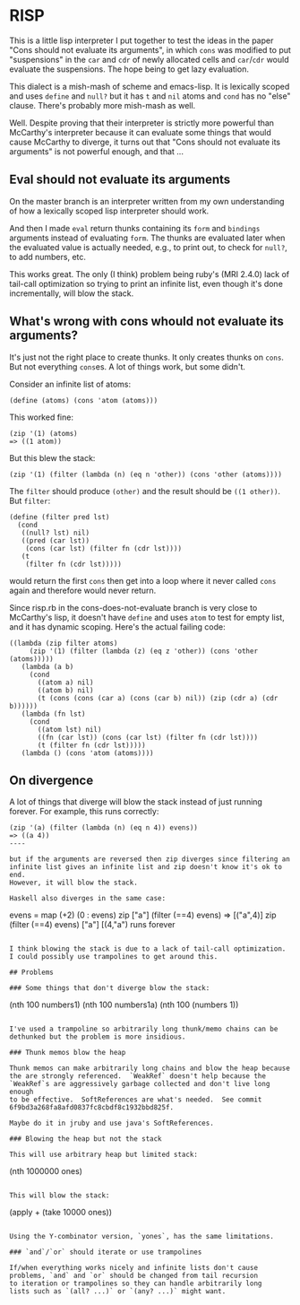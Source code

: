 # RISP

This is a little lisp interpreter I put together to test the ideas in
the paper "Cons should not evaluate its arguments", in which `cons`
was modified to put "suspensions" in the `car` and `cdr` of newly
allocated cells and `car`/`cdr` would evaluate the suspensions.  The
hope being to get lazy evaluation.

This dialect is a mish-mash of scheme and emacs-lisp.  It is lexically
scoped and uses `define` and `null?` but it has `t` and `nil` atoms
and `cond` has no "else" clause.  There's probably more mish-mash as
well.

Well.  Despite proving that their interpreter is strictly more
powerful than McCarthy's interpreter because it can evaluate some
things that would cause McCarthy to diverge, it turns out that "Cons
should not evaluate its arguments" is not powerful enough, and that
...

## Eval should not evaluate its arguments

On the master branch is an interpreter written from my own
understanding of how a lexically scoped lisp interpreter should work.

And then I made `eval` return thunks containing its `form` and
`bindings` arguments instead of evaluating `form`.  The thunks are
evaluated later when the evaluated value is actually needed, e.g., to
print out, to check for `null?`, to add numbers, etc.

This works great.  The only (I think) problem being ruby's (MRI 2.4.0)
lack of tail-call optimization so trying to print an infinite list,
even though it's done incrementally, will blow the stack.

## What's wrong with cons whould not evaluate its arguments?

It's just not the right place to create thunks.  It only creates
thunks on `cons`.  But not everything `cons`es.  A lot of things work,
but some didn't.

Consider an infinite list of atoms:

~~~~
(define (atoms) (cons 'atom (atoms)))
~~~~

This worked fine:

~~~~
(zip '(1) (atoms)
=> ((1 atom))
~~~~

But this blew the stack:

~~~~
(zip '(1) (filter (lambda (n) (eq n 'other)) (cons 'other (atoms))))
~~~~

The `filter` should produce `(other)` and the result should be
`((1 other))`.  But `filter`:

~~~~
(define (filter pred lst)
  (cond
   ((null? lst) nil)
   ((pred (car lst))
    (cons (car lst) (filter fn (cdr lst))))
   (t
    (filter fn (cdr lst)))))
~~~~

would return the first `cons` then get into a loop where it never
called `cons` again and therefore would never return.

Since risp.rb in the cons-does-not-evaluate branch is very close to
McCarthy's lisp, it doesn't have `define` and uses `atom` to test for
empty list, and it has dynamic scoping.  Here's the actual failing
code:

~~~~
((lambda (zip filter atoms)
     (zip '(1) (filter (lambda (z) (eq z 'other)) (cons 'other (atoms)))))
   (lambda (a b)
     (cond
       ((atom a) nil)
       ((atom b) nil)
       (t (cons (cons (car a) (cons (car b) nil)) (zip (cdr a) (cdr b))))))
   (lambda (fn lst)
     (cond
       ((atom lst) nil)
       ((fn (car lst)) (cons (car lst) (filter fn (cdr lst))))
       (t (filter fn (cdr lst)))))
   (lambda () (cons 'atom (atoms))))
~~~~

## On divergence

A lot of things that diverge will blow the stack instead of just
running forever.  For example, this runs correctly:

~~~~
(zip '(a) (filter (lambda (n) (eq n 4)) evens))
=> ((a 4))
----

but if the arguments are reversed then zip diverges since filtering an
infinite list gives an infinite list and zip doesn't know it's ok to end.
However, it will blow the stack.

Haskell also diverges in the same case:

~~~~
evens = map (+2) (0 : evens)
zip ["a"] (filter (==4) evens)
=> [("a",4)]
zip (filter (==4) evens) ["a"]
[(4,"a")   runs forever
~~~~

I think blowing the stack is due to a lack of tail-call optimization.
I could possibly use trampolines to get around this.

## Problems

### Some things that don't diverge blow the stack:

~~~~
(nth 100 numbers1)
(nth 100 numbers1a)
(nth 100 (numbers 1))
~~~~

I've used a trampoline so arbitrarily long thunk/memo chains can be
dethunked but the problem is more insidious.

### Thunk memos blow the heap

Thunk memos can make arbitrarily long chains and blow the heap because
the are strongly referenced.  `WeakRef` doesn't help because the
`WeakRef`s are aggressively garbage collected and don't live long enough
to be effective.  SoftReferences are what's needed.  See commit
6f9bd3a268fa8afd0837fc8cbdf8c1932bbd825f.

Maybe do it in jruby and use java's SoftReferences.

### Blowing the heap but not the stack

This will use arbitrary heap but limited stack:

~~~~
(nth 1000000 ones)
~~~~

This will blow the stack:

~~~~
(apply + (take 10000 ones))
~~~~

Using the Y-combinator version, `yones`, has the same limitations.

### `and`/`or` should iterate or use trampolines

If/when everything works nicely and infinite lists don't cause
problems, `and` and `or` should be changed from tail recursion
to iteration or trampolines so they can handle arbitrarily long
lists such as `(all? ...)` or `(any? ...)` might want.
